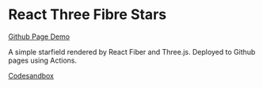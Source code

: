 # React Three Fibre Stars

[Github Page Demo](https://greeffer.com/react-three-fibre-stars/)

A simple starfield rendered by React Fiber and Three.js. Deployed to Github pages using Actions.

[Codesandbox](https://codesandbox.io/s/github/modster/react-three-fibre-stars)
